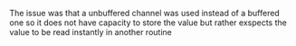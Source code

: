 The issue was that a unbuffered channel was used instead of a buffered one so it does not have capacity to store the value but rather exspects the value to be read instantly in another routine